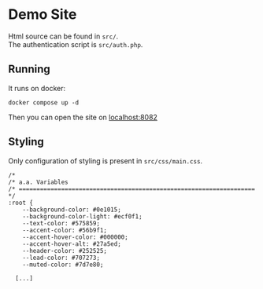 # Demo Site

Html source can be found in `src/`.  
The authentication script is `src/auth.php`.

## Running

It runs on docker:

```
docker compose up -d
```

Then you can open the site on [localhost:8082](http://localhost:8082)

## Styling

Only configuration of styling is present in `src/css/main.css`.

```
/*
/* a.a. Variables
/* =================================================================== */
:root {
	--background-color: #0e1015;
	--background-color-light: #ecf0f1;
	--text-color: #575859;
	--accent-color: #56b9f1;
	--accent-hover-color: #000000;
	--accent-hover-alt: #27a5ed;
	--header-color: #252525;
	--lead-color: #707273;
	--muted-color: #7d7e80;

  [...]
```

